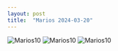 ```yaml
---
layout: post
title:  "Marios 2024-03-20"
---
```



![Marios10]({{site.baseurl}}/assets/marios10.jpg)
![Marios10]({{site.baseurl}}/assets/marios10_.jpg)
![Marios10]({{site.baseurl}}/assets/marios10__.jpg)
